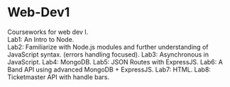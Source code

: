 # Web-Dev1
Courseworks for web dev I.          
Lab1: An Intro to Node.              
Lab2: Familiarize with Node.js modules and further understanding of JavaScript syntax. (errors handling focused). 
Lab3: Asynchronous in JavaScript. 
Lab4: MongoDB. 
Lab5: JSON Routes with ExpressJS. 
Lab6: A Band API using advanced MongoDB + ExpressJS. 
Lab7: HTML. 
Lab8: Ticketmaster API with handle bars. 
